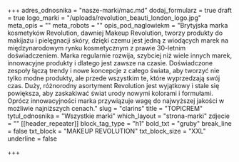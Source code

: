 +++
adres_odnosnika = "nasze-marki/mac.md"
dodaj_formularz = true
draft = true
logo_marki = "/uploads/revolution_beauti_london_logo.jpg"
meta_opis = ""
meta_robots = ""
opis_pod_naglowiekm = "Brytyjska marka kosmetyków Revolution, dawniej Makeup Revolution, tworzy produkty do makijażu i pielęgnacji skóry, dzięki czemu jest jedną z wiodących marek na międzynarodowym rynku kosmetycznym z prawie 30-letnim doświadczeniem. Marka regularnie rozwija, szybciej niż wiele innych marek, innowacyjne produkty i dlatego jest zawsze na czasie. Doświadczone zespoły łączą trendy i nowe koncepcje z całego świata, aby tworzyć nie tylko modne produkty, ale przede wszystkim te, które wyprzedzają swój czas. Duży, różnorodny asortyment Revolution jest wyjątkowy i stale się powiększa, aby zaskakiwać świat urody nowymi kolorami i formułami. Oprócz innowacyjności marka przywiązuje wagę do najwyższej jakości w możliwie najniższych cenach."
slug = "clarins"
title = "TOPICREM"
tytul_odnosnika = "Wszystkie marki"
which_layout = "strona-marki"
zdjecie = ""
[[header_repeater]]
block_tag_type = "h1"
bold_txt = "gruby"
break_line = false
txt_block = "MAKEUP REVOLUTION"
txt_block_size = "XXL"
underline = false

+++

